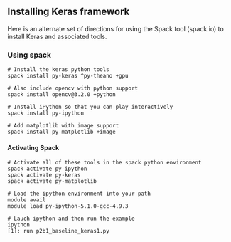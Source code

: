 ## Installing Keras framework

Here is an alternate set of directions for using the Spack tool
(spack.io) to install Keras and associated tools.

### Using spack

```
# Install the keras python tools
spack install py-keras ^py-theano +gpu

# Also include opencv with python support
spack install opencv@3.2.0 +python

# Install iPython so that you can play interactively
spack install py-ipython

# Add matplotlib with image support
spack install py-matplotlib +image
```

#### Activating Spack

```
# Activate all of these tools in the spack python environment
spack activate py-ipython
spack activate py-keras
spack activate py-matplotlib

# Load the ipython environment into your path
module avail
module load py-ipython-5.1.0-gcc-4.9.3

# Lauch ipython and then run the example
ipython
[1]: run p2b1_baseline_keras1.py
```
